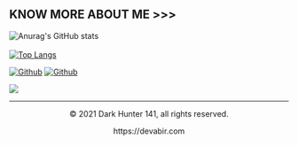 

## KNOW MORE ABOUT ME >>>  


![Anurag's GitHub stats](https://github-readme-stats.vercel.app/api?username=ashrafiabir01&show_icons=true&theme=radical)
<br>
<br>
[![Top Langs](https://github-readme-stats.vercel.app/api/top-langs/?username=ashrafiabir01&langs_count=5)](https://github.com/ashrafiabir01/ashrafiabir01)
<br>

[<img alt="Github" src="https://img.shields.io/badge/GitHub-%2312100E.svg?&style=for-the-badge&logo=Github&logoColor=white" />](https://github.com/ashrafiabir01) [<img alt="Github" src="https://img.shields.io/badge/twitter-%231DA1F2.svg?&style=for-the-badge&logo=twitter&logoColor=white" />](https://twitter.com/ashrafi_abir)

<img src ="https://metrics.lecoq.io/ashrafiabir01?template=classic&achievements=1&achievements.threshold=C&achievements.secrets=true&achievements.display=compact&achievements.limit=0&config.timezone=Asia%2FDhaka">

---
<p align="center"> © 2021 Dark Hunter 141, all rights reserved. </p>
<p align="center">
https://devabir.com
</p>
